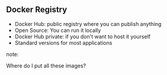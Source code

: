## Docker Registry

* Docker Hub: public registry where you can publish anything
* Open Source: You can run it locally
* Docker Hub private: if you don't want to host it yourself
* Standard versions for most applications

note:

Where do I put all these images?
